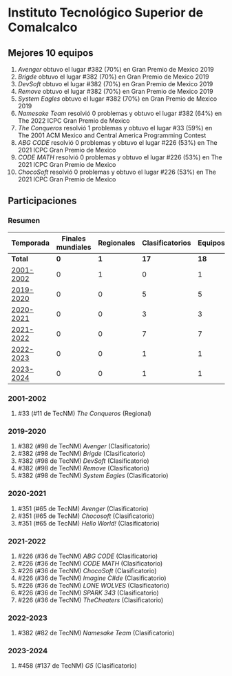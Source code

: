 # Instituto Tecnológico Superior de Comalcalco

## Mejores 10 equipos

1. _Avenger_ obtuvo el lugar #382 (70%) en Gran Premio de Mexico 2019
1. _Brigde_ obtuvo el lugar #382 (70%) en Gran Premio de Mexico 2019
1. _DevSoft_ obtuvo el lugar #382 (70%) en Gran Premio de Mexico 2019
1. _Remove_ obtuvo el lugar #382 (70%) en Gran Premio de Mexico 2019
1. _System Eagles_ obtuvo el lugar #382 (70%) en Gran Premio de Mexico 2019
1. _Namesake Team_ resolvió 0 problemas y obtuvo el lugar #382 (64%) en The 2022 ICPC Gran Premio de Mexico
1. _The Conqueros_ resolvió 1 problemas y obtuvo el lugar #33 (59%) en The 2001 ACM Mexico and Central America Programming Contest
1. _ABG CODE_ resolvió 0 problemas y obtuvo el lugar #226 (53%) en The 2021 ICPC Gran Premio de Mexico
1. _CODE MATH_ resolvió 0 problemas y obtuvo el lugar #226 (53%) en The 2021 ICPC Gran Premio de Mexico
1. _ChocoSoft_ resolvió 0 problemas y obtuvo el lugar #226 (53%) en The 2021 ICPC Gran Premio de Mexico

## Participaciones

### Resumen

| Temporada | Finales mundiales | Regionales | Clasificatorios | Equipos |
| --- | --- | --- | --- | --- |
| **Total** | **0** | **1** | **17** | **18** |
| [2001-2002](#2001-2002) | 0 | 1 | 0 | 1 |
| [2019-2020](#2019-2020) | 0 | 0 | 5 | 5 |
| [2020-2021](#2020-2021) | 0 | 0 | 3 | 3 |
| [2021-2022](#2021-2022) | 0 | 0 | 7 | 7 |
| [2022-2023](#2022-2023) | 0 | 0 | 1 | 1 |
| [2023-2024](#2023-2024) | 0 | 0 | 1 | 1 |

### 2001-2002

1. #33 (#11 de TecNM) _The Conqueros_ (Regional)

### 2019-2020

1. #382 (#98 de TecNM) _Avenger_ (Clasificatorio)
1. #382 (#98 de TecNM) _Brigde_ (Clasificatorio)
1. #382 (#98 de TecNM) _DevSoft_ (Clasificatorio)
1. #382 (#98 de TecNM) _Remove_ (Clasificatorio)
1. #382 (#98 de TecNM) _System Eagles_ (Clasificatorio)

### 2020-2021

1. #351 (#65 de TecNM) _Avenger_ (Clasificatorio)
1. #351 (#65 de TecNM) _Chocosoft_ (Clasificatorio)
1. #351 (#65 de TecNM) _Hello World!_ (Clasificatorio)

### 2021-2022

1. #226 (#36 de TecNM) _ABG CODE_ (Clasificatorio)
1. #226 (#36 de TecNM) _CODE MATH_ (Clasificatorio)
1. #226 (#36 de TecNM) _ChocoSoft_ (Clasificatorio)
1. #226 (#36 de TecNM) _Imagine C#de_ (Clasificatorio)
1. #226 (#36 de TecNM) _LONE WOLVES_ (Clasificatorio)
1. #226 (#36 de TecNM) _SPARK 343_ (Clasificatorio)
1. #226 (#36 de TecNM) _TheCheaters_ (Clasificatorio)

### 2022-2023

1. #382 (#82 de TecNM) _Namesake Team_ (Clasificatorio)

### 2023-2024

1. #458 (#137 de TecNM) _G5_ (Clasificatorio)



